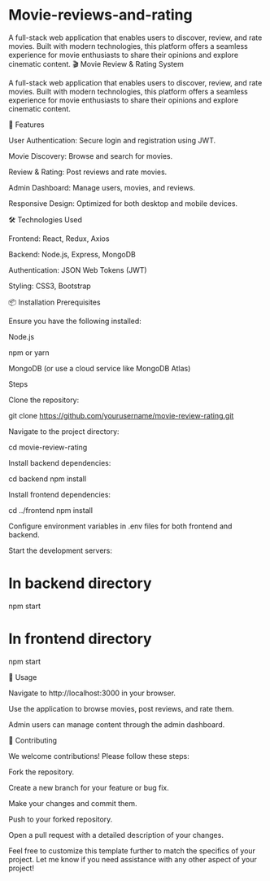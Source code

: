 # Movie-reviews-and-rating
A full-stack web application that enables users to discover, review, and rate movies. Built with modern technologies, this platform offers a seamless experience for movie enthusiasts to share their opinions and explore cinematic content.
🎬 Movie Review & Rating System

A full-stack web application that enables users to discover, review, and rate movies. Built with modern technologies, this platform offers a seamless experience for movie enthusiasts to share their opinions and explore cinematic content.

🚀 Features

User Authentication: Secure login and registration using JWT.

Movie Discovery: Browse and search for movies.

Review & Rating: Post reviews and rate movies.

Admin Dashboard: Manage users, movies, and reviews.

Responsive Design: Optimized for both desktop and mobile devices.

🛠️ Technologies Used

Frontend: React, Redux, Axios

Backend: Node.js, Express, MongoDB

Authentication: JSON Web Tokens (JWT)

Styling: CSS3, Bootstrap

📦 Installation
Prerequisites

Ensure you have the following installed:

Node.js

npm or yarn

MongoDB (or use a cloud service like MongoDB Atlas)

Steps

Clone the repository:

git clone https://github.com/yourusername/movie-review-rating.git


Navigate to the project directory:

cd movie-review-rating


Install backend dependencies:

cd backend
npm install


Install frontend dependencies:

cd ../frontend
npm install


Configure environment variables in .env files for both frontend and backend.

Start the development servers:

# In backend directory
npm start

# In frontend directory
npm start

📖 Usage

Navigate to http://localhost:3000 in your browser.

Use the application to browse movies, post reviews, and rate them.

Admin users can manage content through the admin dashboard.

🤝 Contributing

We welcome contributions! Please follow these steps:

Fork the repository.

Create a new branch for your feature or bug fix.

Make your changes and commit them.

Push to your forked repository.

Open a pull request with a detailed description of your changes.










Feel free to customize this template further to match the specifics of your project. Let me know if you need assistance with any other aspect of your project!

